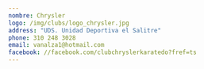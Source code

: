 ```yaml
---
nombre: Chrysler
logo: /img/clubs/logo_chrysler.jpg
address: "UDS. Unidad Deportiva el Salitre"
phone: 310 248 3028
email: vanalza1@hotmail.com
facebook: //facebook.com/clubchryslerkaratedo?fref=ts
---
```



